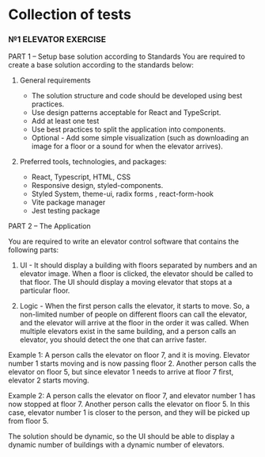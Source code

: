 # Collection of tests

### №1 ELEVATOR EXERCISE

PART 1 – Setup base solution according to Standards
You are required to create a base solution according to the standards below:

1. General requirements
   - The solution structure and code should be developed using best practices.
   - Use design patterns acceptable for React and TypeScript.
   - Add at least one test
   - Use best practices to split the application into components.
   - Optional - Add some simple visualization (such as downloading an image for a floor or a sound for when the elevator arrives).

2. Preferred tools, technologies, and packages:
   - React, Typescript, HTML, CSS
   - Responsive design, styled-components.
   - Styled System, theme-ui, radix forms , react-form-hook
   - Vite package manager
   - Jest testing package


PART 2 – The Application

You are required to write an elevator control software that contains the following parts:

1.	UI - It should display a building with floors separated by numbers and an elevator image. When a floor is clicked, the elevator should be called to that floor. The UI should display a moving elevator that stops at a particular floor.

2.	Logic - When the first person calls the elevator, it starts to move. So, a non-limited number of people on different floors can call the elevator, and the elevator will arrive at the floor in the order it was called. When multiple elevators exist in the same building, and a person calls an elevator, you should detect the one that can arrive faster.

Example 1:
A person calls the elevator on floor 7, and it is moving. Elevator number 1 starts moving and is now passing floor 2. Another person calls the elevator on floor 5, but since elevator 1 needs to arrive at floor 7 first, elevator 2 starts moving.

Example 2:
A person calls the elevator on floor 7, and elevator number 1 has now stopped at floor 7. Another person calls the elevator on floor 5. In this case, elevator number 1 is closer to the person, and they will be picked up from floor 5.

The solution should be dynamic, so the UI should be able to display a dynamic number of buildings with a dynamic number of elevators.
